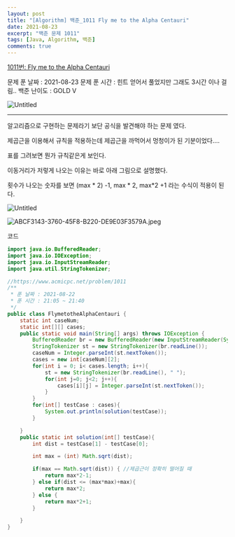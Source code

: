 ```yaml
---
layout: post
title: "[Algorithm] 백준_1011 Fly me to the Alpha Centauri"
date: 2021-08-23
excerpt: "백준 문제 1011"
tags: [Java, Algorithm, 백준]
comments: true
---
```

[1011번: Fly me to the Alpha Centauri](https://www.acmicpc.net/problem/1011)

문제 푼 날짜 : 2021-08-23
문제 푼 시간 : 힌트 얻어서 풀었지만 그래도 3시간 이나 걸림.. 
백준 난이도 : GOLD V 

![Untitled](https://s3-us-west-2.amazonaws.com/secure.notion-static.com/79714d0d-f002-4f11-9d35-927b49617c46/Untitled.png)

---

알고리즘으로 구현하는 문제라기 보단 공식을 발견해야 하는 문제 였다. 

제곱근을 이용해서 규칙을 적용하는데 제곱근을 까먹어서 멍청이가 된 기분이었다.... 

표를 그려보면 뭔가 규칙같은게 보인다. 

이동거리가 저렇게 나오는 이유는 바로 아래 그림으로 설명했다. 

횟수가 나오는 숫자를 보면 (max * 2) -1, max * 2, max*2 +1 라는 수식이 적용이 된다. 

![Untitled](https://s3-us-west-2.amazonaws.com/secure.notion-static.com/fa92725d-17db-49fb-997a-1188d7ca8559/Untitled.png)

![ABCF3143-3760-45F8-B220-DE9E03F3579A.jpeg](https://s3-us-west-2.amazonaws.com/secure.notion-static.com/bdb76527-ed98-43c3-9966-33d6361e96b9/ABCF3143-3760-45F8-B220-DE9E03F3579A.jpeg)

코드

```java
import java.io.BufferedReader;
import java.io.IOException;
import java.io.InputStreamReader;
import java.util.StringTokenizer;

//https://www.acmicpc.net/problem/1011
/**
 * 푼 날짜 : 2021-08-22
 * 푼 시간 : 21:05 ~ 21:40
 */
public class FlymetotheAlphaCentauri {
    static int caseNum;
    static int[][] cases;
    public static void main(String[] args) throws IOException {
        BufferedReader br = new BufferedReader(new InputStreamReader(System.in));
        StringTokenizer st = new StringTokenizer(br.readLine());
        caseNum = Integer.parseInt(st.nextToken());
        cases = new int[caseNum][2];
        for(int i = 0; i< cases.length; i++){
            st = new StringTokenizer(br.readLine(), " ");
            for(int j=0; j<2; j++){
                cases[i][j] = Integer.parseInt(st.nextToken());
            }
        }
        for(int[] testCase : cases){
            System.out.println(solution(testCase));
        }

    }
    public static int solution(int[] testCase){
        int dist = testCase[1] - testCase[0];

        int max = (int) Math.sqrt(dist);

        if(max == Math.sqrt(dist)) { //제곱근이 정확히 떨어질 때
            return max*2-1;
        } else if(dist <= (max*max)+max){
            return max*2;
        } else {
            return max*2+1;
        }

    }
}
```